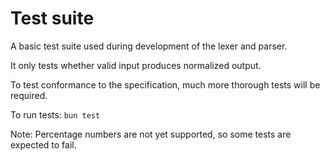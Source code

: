 # Test suite

A basic test suite used during development of the lexer and parser.

It only tests whether valid input produces normalized output.

To test conformance to the specification, much more thorough tests will be required.

To run tests: `bun test`

Note: Percentage numbers are not yet supported, so some tests are expected to fail.
